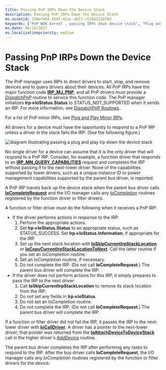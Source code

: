 ```yaml
---
title: Passing PnP IRPs Down the Device Stack
description: Passing PnP IRPs Down the Device Stack
ms.assetid: 339ef4b4-1b4f-42ac-ab57-c53b83120f0d
keywords: ["PnP WDK kernel , passing IRPs down device stack", "Plug and Play WDK kernel , passing IRPs down device stack", "IRPs WDK PnP", "I/O request packets WDK PnP", "passing IRPs down device stack WDK", "IoCompletion routine"]
ms.date: 06/16/2017
ms.localizationpriority: medium
---
```


# Passing PnP IRPs Down the Device Stack





The PnP manager uses IRPs to direct drivers to start, stop, and remove devices and to query drivers about their devices. All PnP IRPs have the major function code [**IRP\_MJ\_PNP**](./irp-mj-pnp.md), and all PnP drivers must provide a [*DispatchPnP*](/windows-hardware/drivers/ddi/wdm/nc-wdm-driver_dispatch) routine to service this function code. The PnP manager initializes **Irp-&gt;IoStatus.Status** to STATUS\_NOT\_SUPPORTED when it sends an IRP. For more information, see [DispatchPnP Routines](dispatchpnp-routines.md).

For a list of PnP minor IRPs, see [Plug and Play Minor IRPs](plug-and-play-minor-irps.md).

All drivers for a device must have the opportunity to respond to a PnP IRP unless a driver in the stack fails the IRP. (See the following figure.)

![diagram illustrating passing a plug and play irp down the device stack](images/passpnp.png)

No single driver for a device can assume that it is the only driver that will respond to a PnP IRP. Consider, for example, a function driver that responds to an [**IRP\_MN\_QUERY\_CAPABILITIES**](./irp-mn-query-capabilities.md) request and completes the IRP without passing it to the next-lower driver. None of the capabilities supported by lower drivers, such as a unique instance ID or power management capabilities supported by the parent bus driver, is reported.

A PnP IRP travels back up the device stack when the parent bus driver calls [**IoCompleteRequest**](/windows-hardware/drivers/ddi/wdm/nf-wdm-iocompleterequest) and the I/O manager calls any [*IoCompletion*](/windows-hardware/drivers/ddi/wdm/nc-wdm-io_completion_routine) routines registered by the function driver or filter drivers.

A function or filter driver must do the following when it receives a PnP IRP:

-   If the driver performs actions in response to the IRP:
    1.  Perform the appropriate actions.
    2.  Set **Irp-&gt;IoStatus.Status** to an appropriate status, such as STATUS\_SUCCESS. Set **Irp-&gt;IoStatus.Information**, if appropriate for the IRP.
    3.  Set up the next stack location with [**IoSkipCurrentIrpStackLocation**](./mm-bad-pointer.md) or [**IoCopyCurrentIrpStackLocationToNext**](/windows-hardware/drivers/ddi/wdm/nf-wdm-iocopycurrentirpstacklocationtonext). Call the latter routine if you set an *IoCompletion* routine.
    4.  Set an *IoCompletion* routine, if necessary.
    5.  Do not complete the IRP. (Do not call **IoCompleteRequest**.) The parent bus driver will complete the IRP.
-   If the driver does not perform actions for this IRP, it simply prepares to pass the IRP to the next driver:
    1.  Call **IoSkipCurrentIrpStackLocation** to remove its stack location from the IRP.
    2.  Do not set any fields in **Irp-&gt;IoStatus**.
    3.  Do not set an *IoCompletion* routine.
    4.  Do not complete the IRP. (Do not call **IoCompleteRequest**.) The parent bus driver will complete the IRP.

If a function or filter driver did not fail the IRP, it passes the IRP to the next-lower driver with [**IoCallDriver**](/windows-hardware/drivers/ddi/wdm/nf-wdm-iocalldriver). A driver has a pointer to the next-lower driver; that pointer was returned from the [**IoAttachDeviceToDeviceStack**](/windows-hardware/drivers/ddi/wdm/nf-wdm-ioattachdevicetodevicestack) call in the higher driver's [*AddDevice*](/windows-hardware/drivers/ddi/wdm/nc-wdm-driver_add_device) routine.

The parent bus driver completes the IRP after performing any tasks to respond to the IRP. After the bus driver calls **IoCompleteRequest**, the I/O manager calls any *IoCompletion* routines registered by the function or filter drivers for the device.

 

